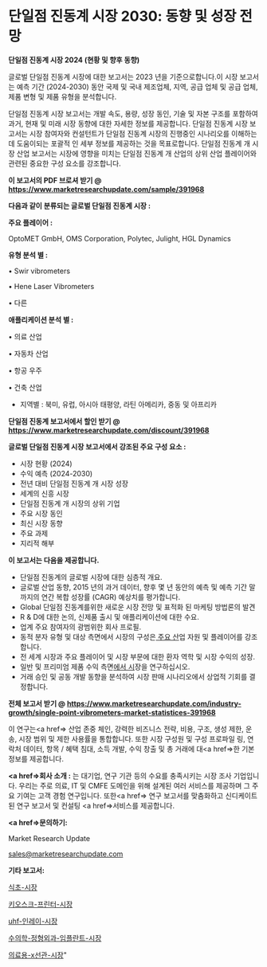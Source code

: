 # 단일점 진동계 시장 2030: 동향 및 성장 전망

<strong>단일점 진동계 시장 2024 (현황 및 향후 동향)</strong>

글로벌 단일점 진동계 시장에 대한 보고서는 2023 년을 기준으로합니다.이 시장 보고서는 예측 기간 (2024-2030) 동안 국제 및 국내 제조업체, 지역, 공급 업체 및 공급 업체, 제품 변형 및 제품 유형을 분석합니다.

단일점 진동계 시장 보고서는 개발 속도, 용량, 성장 동인, 기술 및 자본 구조를 포함하여 과거, 현재 및 미래 시장 동향에 대한 자세한 정보를 제공합니다. 단일점 진동계 시장 보고서는 시장 참여자와 컨설턴트가 단일점 진동계 시장의 진행중인 시나리오를 이해하는 데 도움이되는 포괄적 인 세부 정보를 제공하는 것을 목표로합니다. 단일점 진동계 개 시장 산업 보고서는 시장에 영향을 미치는 단일점 진동계 개 산업의 상위 산업 플레이어와 관련된 중요한 구성 요소를 강조합니다.



<strong>이 보고서의 PDF 브로셔 받기 @ <a href=https://www.marketresearchupdate.com/sample/391968>https://www.marketresearchupdate.com/sample/391968</a></strong>



<strong>다음과 같이 분류되는 글로벌 단일점 진동계 시장 :</strong>



<strong>주요 플레이어 :</strong>

OptoMET GmbH, OMS Corporation, Polytec, Julight, HGL Dynamics



<strong>유형 분석 별 :</strong>

• Swir vibrometers

• Hene Laser Vibrometers

• 다른



<strong>애플리케이션 분석 별 :</strong>

• 의료 산업

• 자동차 산업

• 항공 우주

• 건축 산업

<ul>
  <li>지역별 : 북미, 유럽, 아시아 태평양, 라틴 아메리카, 중동 및 아프리카</li>
</ul>


<strong>단일점 진동계 보고서에서 할인 받기 @ <a href=https://www.marketresearchupdate.com/discount/391968>https://www.marketresearchupdate.com/discount/391968</a></strong>



<strong>글로벌 단일점 진동계 시장 보고서에서 강조된 주요 구성 요소 :</strong>
<ul>
  <li>시장 현황 (2024)</li>
  <li>수익 예측 (2024-2030)</li>
  <li>전년 대비 단일점 진동계 개 시장 성장</li>
  <li>세계의 신흥 시장</li>
  <li>단일점 진동계 개 시장의 상위 기업</li>
  <li>주요 시장 동인</li>
  <li>최신 시장 동향</li>
  <li>주요 과제</li>
  <li>지리적 해부</li>
</ul>


<strong>이 보고서는 다음을 제공합니다.</strong>
<ul>
  <li>단일점 진동계의 글로벌 시장에 대한 심층적 개요.</li>
  <li>글로벌 산업 동향, 2015 년의 과거 데이터, 향후 몇 년 동안의 예측 및 예측 기간 말까지의 연간 복합 성장률 (CAGR) 예상치를 평가합니다.</li>
  <li>Global 단일점 진동계를위한 새로운 시장 전망 및 표적화 된 마케팅 방법론의 발견</li>
  <li>R &amp; D에 대한 논의, 신제품 출시 및 애플리케이션에 대한 수요.</li>
  <li>업계 주요 참여자의 광범위한 회사 프로필.</li>
  <li>동적 분자 유형 및 대상 측면에서 시장의 구성은<a href=> 주요 산</a>업 자원 및 플레이어를 강조합니다.</li>
  <li>전 세계 시장과 주요 플레이어 및 시장 부문에 대한 환자 역학 및 시장 수익의 성장.</li>
  <li>일반 및 프리미엄 제품 수익 측면<a href=>에서 시</a>장을 연구하십시오.</li>
  <li>거래 승인 및 공동 개발 동향을 분석하여 시장 판매 시나리오에서 상업적 기회를 결정합니다.</li>
</ul>



<strong>전체 보고서 받기 @ <a href=https://www.marketresearchupdate.com/industry-growth/single-point-vibrometers-market-statistices-391968>https://www.marketresearchupdate.com/industry-growth/single-point-vibrometers-market-statistices-391968</a></strong>

이 연구는<a href=> 산업 존중</a> 체인, 강력한 비즈니스 전략, 비용, 구조, 생성 제한, 운송, 시장 범위 및 제한 사용률을 통합합니다. 또한 시장 구성원 및 구성 프로파일 링, 연락처 데이터, 항목 / 혜택 침대, 소득 개발, 수익 창출 및 총 거래에 대<a href=>한 기본 </a>정보를 제공합니다.



<strong><a href=>회사 소</a>개 :</strong>
는 대기업, 연구 기관 등의 수요를 충족시키는 시장 조사 기업입니다. 우리는 주로 의료, IT 및 CMFE 도메인을 위해 설계된 여러 서비스를 제공하며 그 주요 기여는 고객 경험 연구입니다. 또한<a href=> 연구 보</a>고서를 맞춤화하고 신디케이트 된 연구 보고서 및 컨설팅 <a href=>서비스</a>를 제공합니다.



<strong><a href=>문의하기:</a></strong>

Market Research Update

sales@marketresearchupdate.com



<strong>기타 보고서:</strong>

<a href=https://www.linkedin.com/pulse/식초-시장-세분화-연구-및-목표-고객2029년-trend-tracking-tips-360-analysis/>식초-시장</a>

<a href=https://www.linkedin.com/pulse/키오스크-프린터-시장-진입-전략-및-위험-평가2029년-consumer-connection-chronicles-24--kni0f/>키오스크-프린터-시장</a>

<a href=https://www.linkedin.com/pulse/uhf-인레이-시장-경쟁-분석-및-성장-잠재력-2029-trend-tracking-tips-360-analysis-aah7f/>uhf-인레이-시장</a>

<a href=https://www.linkedin.com/pulse/수의학-정형외과-임플란트-시장-현재-및-미래-성장-2030-isdailynews-mcttf/>수의학-정형외과-임플란트-시장</a>

<a href=https://www.linkedin.com/pulse/의료용-x선관-시장-동향-및-성장-전망-consumer-connection-compendium-ana-bccsf/>의료용-x선관-시장</a>"
